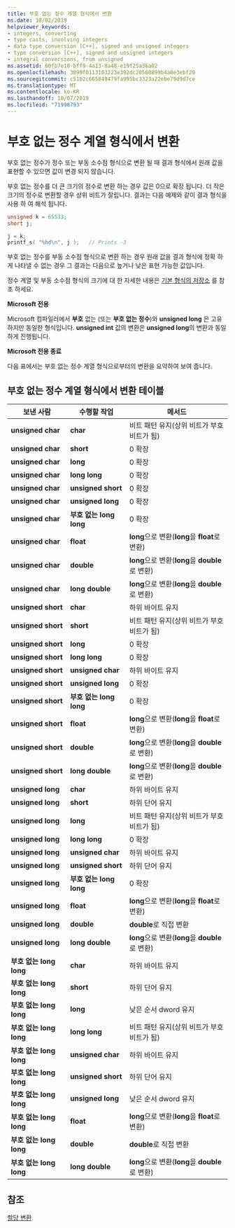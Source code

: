 ```yaml
---
title: 부호 없는 정수 계열 형식에서 변환
ms.date: 10/02/2019
helpviewer_keywords:
- integers, converting
- type casts, involving integers
- data type conversion [C++], signed and unsigned integers
- type conversion [C++], signed and unsigned integers
- integral conversions, from unsigned
ms.assetid: 60fb7e10-bff9-4a13-8a48-e19f25a36a02
ms.openlocfilehash: 3099f0113103223e392dc20560899b4a6e3ebf20
ms.sourcegitcommit: c51b2c665849479fa995bc3323a22ebe79d9d7ce
ms.translationtype: MT
ms.contentlocale: ko-KR
ms.lasthandoff: 10/07/2019
ms.locfileid: "71998793"
---
```

# <a name="conversions-from-unsigned-integral-types"></a>부호 없는 정수 계열 형식에서 변환

부호 없는 정수가 정수 또는 부동 소수점 형식으로 변환 될 때 결과 형식에서 원래 값을 표현할 수 있으면 값이 변경 되지 않습니다.

부호 없는 정수를 더 큰 크기의 정수로 변환 하는 경우 값은 0으로 확장 됩니다. 더 작은 크기의 정수로 변환할 경우 상위 비트가 잘립니다. 결과는 다음 예제와 같이 결과 형식을 사용 하 여 해석 됩니다.

```C
unsigned k = 65533;
short j;

j = k;
printf_s( "%hd\n", j );   // Prints -3
```

부호 없는 정수를 부동 소수점 형식으로 변환 하는 경우 원래 값을 결과 형식에 정확 하 게 나타낼 수 없는 경우 그 결과는 다음으로 높거나 낮은 표현 가능한 값입니다.

정수 계열 및 부동 소수점 형식의 크기에 대 한 자세한 내용은 [기본 형식의 저장소](../c-language/storage-of-basic-types.md) 를 참조 하세요.

**Microsoft 전용**

Microsoft 컴파일러에서 **부호** 없는 (또는 **부호 없는 정수**)와 **unsigned long** 은 고유 하지만 동일한 형식입니다. **unsigned int** 값의 변환은 **unsigned long**의 변환과 동일하게 진행됩니다.

**Microsoft 전용 종료**

다음 표에서는 부호 없는 정수 계열 형식으로부터의 변환을 요약하여 보여 줍니다.

## <a name="table-of-conversions-from-unsigned-integral-types"></a>부호 없는 정수 계열 형식에서 변환 테이블

|보낸 사람|수행할 작업|메서드|
|----------|--------|------------|
|**unsigned char**|**char**|비트 패턴 유지(상위 비트가 부호 비트가 됨)|
|**unsigned char**|**short**|0 확장|
|**unsigned char**|**long**|0 확장|
|**unsigned char**|**long long**|0 확장|
|**unsigned char**|**unsigned short**|0 확장|
|**unsigned char**|**unsigned long**|0 확장|
|**unsigned char**|**부호 없는 long long**|0 확장|
|**unsigned char**|**float**|**long**으로 변환(**long**을 **float**로 변환)|
|**unsigned char**|**double**|**long**으로 변환(**long**을 **double**로 변환)|
|**unsigned char**|**long double**|**long**으로 변환(**long**을 **double**로 변환)|
|**unsigned short**|**char**|하위 바이트 유지|
|**unsigned short**|**short**|비트 패턴 유지(상위 비트가 부호 비트가 됨)|
|**unsigned short**|**long**|0 확장|
|**unsigned short**|**long long**|0 확장|
|**unsigned short**|**unsigned char**|하위 바이트 유지|
|**unsigned short**|**unsigned long**|0 확장|
|**unsigned short**|**부호 없는 long long**|0 확장|
|**unsigned short**|**float**|**long**으로 변환(**long**을 **float**로 변환)|
|**unsigned short**|**double**|**long**으로 변환(**long**을 **double**로 변환)|
|**unsigned short**|**long double**|**long**으로 변환(**long**을 **double**로 변환)|
|**unsigned long**|**char**|하위 바이트 유지|
|**unsigned long**|**short**|하위 단어 유지|
|**unsigned long**|**long**|비트 패턴 유지(상위 비트가 부호 비트가 됨)|
|**unsigned long**|**long long**|0 확장|
|**unsigned long**|**unsigned char**|하위 바이트 유지|
|**unsigned long**|**unsigned short**|하위 단어 유지|
|**unsigned long**|**부호 없는 long long**|0 확장|
|**unsigned long**|**float**|**long**으로 변환(**long**을 **float**로 변환)|
|**unsigned long**|**double**|**double**로 직접 변환|
|**unsigned long**|**long double**|**long**으로 변환(**long**을 **double**로 변환)|
|**부호 없는 long long**|**char**|하위 바이트 유지|
|**부호 없는 long long**|**short**|하위 단어 유지|
|**부호 없는 long long**|**long**|낮은 순서 dword 유지|
|**부호 없는 long long**|**long long**|비트 패턴 유지(상위 비트가 부호 비트가 됨)|
|**부호 없는 long long**|**unsigned char**|하위 바이트 유지|
|**부호 없는 long long**|**unsigned short**|하위 단어 유지|
|**부호 없는 long long**|**unsigned long**|낮은 순서 dword 유지|
|**부호 없는 long long**|**float**|**long**으로 변환(**long**을 **float**로 변환)|
|**부호 없는 long long**|**double**|**double**로 직접 변환|
|**부호 없는 long long**|**long double**|**long**으로 변환(**long**을 **double**로 변환)|

## <a name="see-also"></a>참조

[할당 변환](../c-language/assignment-conversions.md)
